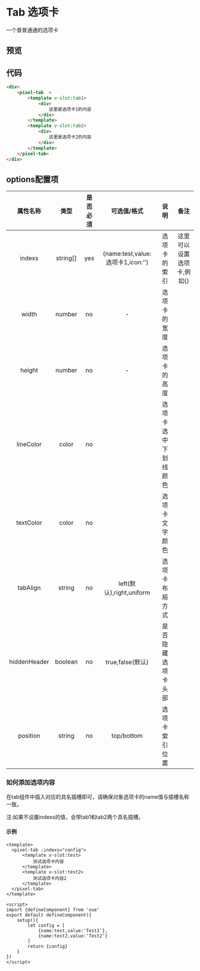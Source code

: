 # Tab 选项卡
一个普普通通的选项卡
## 预览

<pixel-tab  >
    <template v-slot:tab1>
        <div>
            这里是选项卡1的内容
        </div>
    </template>
    <template v-slot:tab2>
        <div>
            这里是选项卡2的内容
        </div>
    </template>
</pixel-tab>

## 代码
```html
<div>
    <pixel-tab  >
        <template v-slot:tab1>
            <div>
                这里是选项卡1的内容
            </div>
        </template>
        <template v-slot:tab2>
            <div>
                这里是选项卡2的内容
            </div>
        </template>
    </pixel-tab>
</div>
```

## options配置项

|   属性名称   |   类型   | 是否必须 |            可选值/格式            |         说明         |           备注            |
| :----------: | :------: | :------: | :-------------------------------: | :------------------: | :-----------------------: |
|    indexs    | string[] |   yes    | {name:test,value:选项卡1,icon:‘’} |     选项卡的索引     | 这里可以设置选项卡,例如{} |
|    width     |  number  |    no    |                 -                 |     选项卡的宽度     |                           |
|    height    |  number  |    no    |                 -                 |     选项卡的高度     |                           |
|  lineColor   |  color   |    no    |                                   | 选项卡选中下划线颜色 |                           |
|  textColor   |  color   |    no    |                                   |    选项卡文字颜色    |                           |
|   tabAlign   |  string  |    no    |     left(默认),right,uniform      |    选项卡布局方式    |                           |
| hiddenHeader | boolean  |    no    |         true,false(默认)          |  是否隐藏选项卡头部  |                           |
|   position   |  string  |    no    |            top/bottom             |    选项卡索引位置    |                           |

### 如何添加选项内容

在tab组件中插入对应的具名插槽即可，请确保对象选项卡的name值与插槽名称一致。

注:如果不设置indexs的值，会带tab1和tab2两个具名插槽。

#### 示例

```vue
<template>
  <pixel-tab :indexs="config">
      <template v-slot:test>
          测试选项卡内容
      </template>
      <template v-slot:test2>
          测试选项卡内容2
      </template>
  </pixel-tab>
</template>

<script>
import {defineComponent} from 'vue'
export default defineComponent({
    setup(){
        let config = [
            {name:test,value:'Test1'},
            {name:test2,value:'Test2'}
        ]
        return {config}
    }
})
</script>
```

